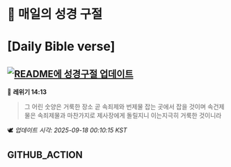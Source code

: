 # 🙏 매일의 성경 구절
# [Daily Bible verse]
## [![README에 성경구절 업데이트](https://github.com/DONGSUKA/first_test/actions/workflows/update-readme-bible.yml/badge.svg)](https://github.com/DONGSUKA/first_test/actions/workflows/update-readme-bible.yml)
<!-- START_BIBLE_VERSE -->
📖 **레위기 14:13**
> 그 어린 숫양은 거룩한 장소 곧 속죄제와 번제물 잡는 곳에서 잡을 것이며 속건제물은 속죄제물과 마찬가지로 제사장에게 돌릴지니 이는지극히 거룩한 것이니라

🕊️ _업데이트 시각: 2025-09-18 00:10:15 KST_
  <!-- END_BIBLE_VERSE -->
## GITHUB_ACTION
